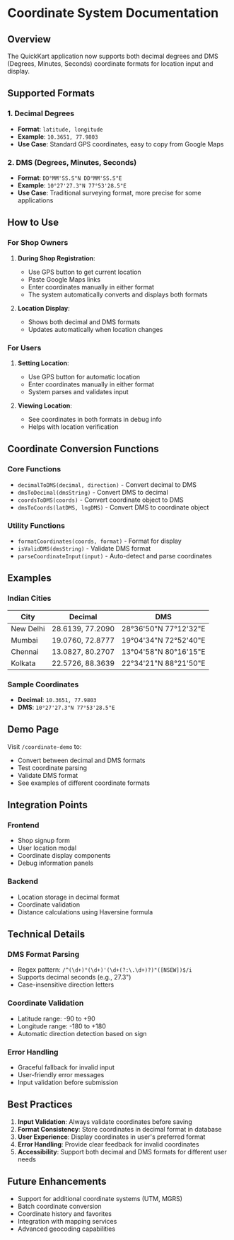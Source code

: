 # Coordinate System Documentation

## Overview

The QuickKart application now supports both decimal degrees and DMS (Degrees, Minutes, Seconds) coordinate formats for location input and display.

## Supported Formats

### 1. Decimal Degrees
- **Format**: `latitude, longitude`
- **Example**: `10.3651, 77.9803`
- **Use Case**: Standard GPS coordinates, easy to copy from Google Maps

### 2. DMS (Degrees, Minutes, Seconds)
- **Format**: `DD°MM'SS.S"N DD°MM'SS.S"E`
- **Example**: `10°27'27.3"N 77°53'28.5"E`
- **Use Case**: Traditional surveying format, more precise for some applications

## How to Use

### For Shop Owners
1. **During Shop Registration**: 
   - Use GPS button to get current location
   - Paste Google Maps links
   - Enter coordinates manually in either format
   - The system automatically converts and displays both formats

2. **Location Display**: 
   - Shows both decimal and DMS formats
   - Updates automatically when location changes

### For Users
1. **Setting Location**: 
   - Use GPS button for automatic location
   - Enter coordinates manually in either format
   - System parses and validates input

2. **Viewing Location**: 
   - See coordinates in both formats in debug info
   - Helps with location verification

## Coordinate Conversion Functions

### Core Functions
- `decimalToDMS(decimal, direction)` - Convert decimal to DMS
- `dmsToDecimal(dmsString)` - Convert DMS to decimal
- `coordsToDMS(coords)` - Convert coordinate object to DMS
- `dmsToCoords(latDMS, lngDMS)` - Convert DMS to coordinate object

### Utility Functions
- `formatCoordinates(coords, format)` - Format for display
- `isValidDMS(dmsString)` - Validate DMS format
- `parseCoordinateInput(input)` - Auto-detect and parse coordinates

## Examples

### Indian Cities

| City | Decimal | DMS |
|------|---------|-----|
| New Delhi | 28.6139, 77.2090 | 28°36'50"N 77°12'32"E |
| Mumbai | 19.0760, 72.8777 | 19°04'34"N 72°52'40"E |
| Chennai | 13.0827, 80.2707 | 13°04'58"N 80°16'15"E |
| Kolkata | 22.5726, 88.3639 | 22°34'21"N 88°21'50"E |

### Sample Coordinates
- **Decimal**: `10.3651, 77.9803`
- **DMS**: `10°27'27.3"N 77°53'28.5"E`

## Demo Page

Visit `/coordinate-demo` to:
- Convert between decimal and DMS formats
- Test coordinate parsing
- Validate DMS format
- See examples of different coordinate formats

## Integration Points

### Frontend
- Shop signup form
- User location modal
- Coordinate display components
- Debug information panels

### Backend
- Location storage in decimal format
- Coordinate validation
- Distance calculations using Haversine formula

## Technical Details

### DMS Format Parsing
- Regex pattern: `/^(\d+)°(\d+)'(\d+(?:\.\d+)?)"([NSEW])$/i`
- Supports decimal seconds (e.g., 27.3")
- Case-insensitive direction letters

### Coordinate Validation
- Latitude range: -90 to +90
- Longitude range: -180 to +180
- Automatic direction detection based on sign

### Error Handling
- Graceful fallback for invalid input
- User-friendly error messages
- Input validation before submission

## Best Practices

1. **Input Validation**: Always validate coordinates before saving
2. **Format Consistency**: Store coordinates in decimal format in database
3. **User Experience**: Display coordinates in user's preferred format
4. **Error Handling**: Provide clear feedback for invalid coordinates
5. **Accessibility**: Support both decimal and DMS formats for different user needs

## Future Enhancements

- Support for additional coordinate systems (UTM, MGRS)
- Batch coordinate conversion
- Coordinate history and favorites
- Integration with mapping services
- Advanced geocoding capabilities
